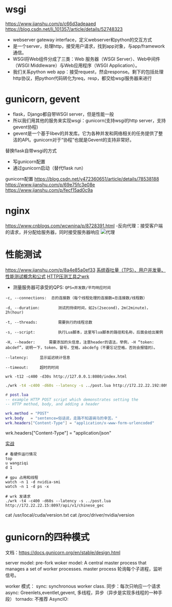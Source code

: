 # wsgi
https://www.jianshu.com/p/c66d3adeaaed
https://blog.csdn.net/li_101357/article/details/52748323
- webserver gateway interface，定义webserver和python的交互方式
- 是一个server，处理http，接受用户请求，找到app对象，与app/framework通信。
- WSGI将Web组件分成了三类：Web 服务器（WSGI Server）、Web中间件（WSGI Middleware）与Web应用程序（WSGI Application）。
- 我们关系python web app：接受request，然会response。剩下的包括处理http协议，把python代码转化为req，resp，都交给wsgi服务器来进行

# gunicorn, gevent
- flask，Django都自带WSGI server，但是性能一般
- 所以我们用其他的服务来实现wsgi：gunicorn(支持wsgi的http server，支持gevent协程)
- gevent是一个基于libev的并发库。它为各种并发和网络相关的任务提供了整洁的API。gunicorn对于“协程”也就是Gevent的支持非常好。

替换flask自带wsgi的方式
- 写gunicorn配置
- 通过gunicorn启动（替代flask run）

gunicorn配置
https://blog.csdn.net/y472360651/article/details/78538188
https://www.jianshu.com/p/69e75fc3e08e
https://www.jianshu.com/p/fecf15ad0c9a

# nginx
https://www.cnblogs.com/wcwnina/p/8728391.html
-反向代理：接受客户端的请求，并分配给服务器，同时接受服务器响应
![代理](https://images2018.cnblogs.com/blog/1202586/201804/1202586-20180406180130452-1246060303.png)

# 性能测试
https://www.jianshu.com/p/8a4e85a0ef33
[系统吞吐量（TPS）、用户并发量、性能测试概念和公式](http://www.ha97.com/5095.html "系统吞吐量（TPS）、用户并发量、性能测试概念和公式")
[HTTP压测工具之wrk](https://www.jianshu.com/p/ac185e01cc30)
- 测量服务器可承受的QPS: ``QPS=并发数/平均响应时间``

```
-c, --connections:  总的连接数（每个线程处理的连接数=总连接数/线程数）

-d, --duration:        测试的持续时间，如2s(2second)，2m(2minute)，2h(hour)

-t, --threads:         需要执行的线程总数

-s, --script:          执行Lua脚本，这里写lua脚本的路径和名称，后面会给出案例

-H, --header:      需要添加的头信息，注意header的语法，举例，-H “token: abcdef”，说明一下，token，冒号，空格，abcdefg（不要忘记空格，否则会报错的）。

--latency:     显示延迟统计信息

--timeout:     超时的时间

wrk -t12 -c400 -d30s http://127.0.0.1:8080/index.html
```

```bash 
./wrk -t4 -c400 -d60s --latency -s ../post.lua http://172.22.22.192:8097/api/v1/chinese_gec
```

```lua
# post.lua
-- example HTTP POST script which demonstrates setting the
-- HTTP method, body, and adding a header

wrk.method = "POST"
wrk.body   = "sentence=俗话说，走路不知道骑马的幸苦。"
wrk.headers["Content-Type"] = "application/x-www-form-urlencoded"
```

wrk.headers["Content-Type"] = "application/json"

[实战](https://www.jianshu.com/p/26593d8c67be)

```
# 看硬件运行情况
top
u wangziqi
d 1

# gpu 占用和线程
watch -n 1 -d nvidia-smi
watch -n 1 -d ps -x

# wrk 发请求
./wrk -t4 -c400 -d60s --latency -s ../post.lua http://172.22.22.15:8097/api/v1/chinese_gec
```

cat /usr/local/cuda/version.txt
cat /proc/driver/nvidia/version

# gunicorn的四种模式
文档：https://docs.gunicorn.org/en/stable/design.html

server model: 
pre-fork woker model: A central master process that manages a set of worker processes.
master process 轮询每个子进程，监听信号。

worker 模式：
sync: synchronous worker class. 同步：每次只响应一个请求
async: Greenlets,eventlet,gevent, 多线程，异步（异步是实现多线程的一种手段）
tornado: 不推荐
AsyncIO: